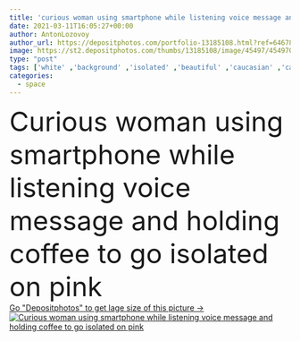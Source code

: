 ```yaml
---
title: 'curious woman using smartphone while listening voice message and holding coffee to go isolated on pink'
date: 2021-03-11T16:05:27+00:00
author: AntonLozovoy
author_url: https://depositphotos.com/portfolio-13185108.html?ref=64678756
image: https://st2.depositphotos.com/thumbs/13185108/image/45497/454970410/api_thumb_450.jpg?forcejpeg=true
type: "post"
tags: ['white' ,'background' ,'isolated' ,'beautiful' ,'caucasian' ,'cardboard' ,'connection' ,'technology' ,'caffeine' ,'drink' ,'pink' ,'emotion' ,'hold' ,'beverage' ,'woman' ,'cellphone' ,'communication' ,'sound' ,'wireless' ,'voice' ,'blonde' ,'listen' ,'attractive' ,'T shirt' ,'gadget' ,'takeaway' ,'curious' ,'use' ,'smartphone' ,'copy space' ,'one person' ,'Studio Shot' ,'Mobile Phone' ,'young adult' ,'look away' ,'paper cup' ,'Disposable Cup' ,'coffee to go' ,'digital device' ,'Voice Message' ]
categories: 
  - space
---
```

<div aling="center">
            <font size="60"> Curious woman using smartphone while listening voice message and holding coffee to go isolated on pink</font>   
</div>
<div>
    <a href='https://st2.depositphotos.com/thumbs/13185108/image/45497/454970410/api_thumb_450.jpg?forcejpeg=true?ref=64678756' target=_blank > Go "Depositphotos" to get lage size of this picture ->
        <img href='https://st2.depositphotos.com/thumbs/13185108/image/45497/454970410/api_thumb_450.jpg?forcejpeg=true?ref=64678756' src='https://st2.depositphotos.com/13185108/45497/i/950/depositphotos_454970410-stock-photo-curious-woman-using-smartphone-while.jpg?forcejpeg=true' alt='Curious woman using smartphone while listening voice message and holding coffee to go isolated on pink' >
    </a>
</div>
